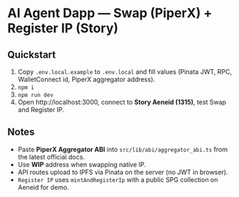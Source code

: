 # AI Agent Dapp — Swap (PiperX) + Register IP (Story)

## Quickstart
1. Copy `.env.local.example` to `.env.local` and fill values (Pinata JWT, RPC, WalletConnect id, PiperX aggregator address).
2. `npm i`
3. `npm run dev`
4. Open http://localhost:3000, connect to **Story Aeneid (1315)**, test Swap and Register IP.

## Notes
- Paste **PiperX Aggregator ABI** into `src/lib/abi/aggregator_abi.ts` from the latest official docs.
- Use **WIP** address when swapping native IP.
- API routes upload to IPFS via Pinata on the server (no JWT in browser).
- `Register IP` uses `mintAndRegisterIp` with a public SPG collection on Aeneid for demo.